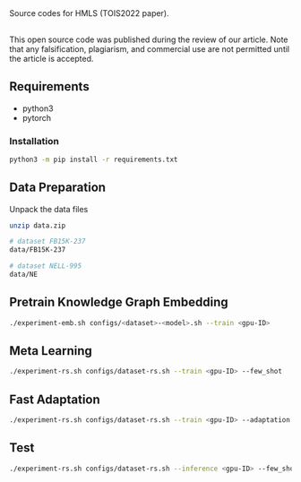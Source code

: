 ##
Source codes for HMLS (TOIS2022 paper).
## 
This open source code was published during the review of our article. 
Note that any falsification, plagiarism, and commercial use are not permitted until the article is accepted.

## Requirements

- python3 
- pytorch 

### Installation

``` bash
python3 -m pip install -r requirements.txt
```

## Data Preparation

Unpack the data files

``` bash
unzip data.zip
```

``` bash
# dataset FB15K-237
data/FB15K-237

# dataset NELL-995
data/NE
```

## Pretrain Knowledge Graph Embedding

``` bash
./experiment-emb.sh configs/<dataset>-<model>.sh --train <gpu-ID>
```


## Meta Learning

``` bash
./experiment-rs.sh configs/dataset-rs.sh --train <gpu-ID> --few_shot
```

## Fast Adaptation

``` bash
./experiment-rs.sh configs/dataset-rs.sh --train <gpu-ID> --adaptation --checkpoint_path model/dataset-point.rs.conve-xavier-n/a-200-200-3-0.001-0.3-0.1-0.5-400-0.02/checkpoint-<Epoch>.tar
```

## Test

``` bash
./experiment-rs.sh configs/dataset-rs.sh --inference <gpu-ID> --few_shot --checkpoint_path model/dataset-point.rs.conve-xavier-n/a-200-200-3-0.001-0.3-0.1-0.5-400-0.02/checkpoint-<Epoch_Adapt>-[relation].tar
```
